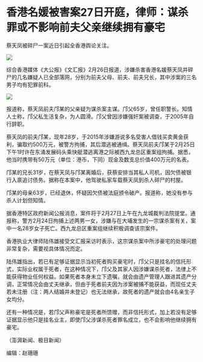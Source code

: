 # 香港名媛被害案27日开庭，律师：谋杀罪或不影响前夫父亲继续拥有豪宅

蔡天凤被碎尸一案近日引起全香港舆论关注。

![](https://inews.gtimg.com/news_bt/OUlCcBageI77qdVqbBjKQoOlWNB_JRbgHmfIHhungjmPEAA/1000)

综合香港媒体《大公报》《文汇报》2月26日报道，涉嫌杀害香港名媛蔡天凤并碎尸的几名嫌疑人已全部落网，分别为前夫父母、前夫、前夫兄长，其中涉案的三名男子均有犯罪前科。

![](https://inews.gtimg.com/news_bt/O7M3FyA_Jk7bn12xfmfRDfhS5Jfrtsgaren30GfAswWlIAA/1000)

报道称，蔡天凤前夫邝某的父亲疑为谋杀案主谋。邝父65岁，曾任职警长。知情人士称，邝父私生活复杂，为人圆滑。邝父曾因涉嫌强奸案被调查，于2005年自行辞职。

蔡天凤的前夫邝某，现年28岁，于2015年涉嫌游说多名受害人借钱买卖黄金获利，骗取约500万元，被警方拘捕，其后潜逃被通缉。蔡天凤前夫邝某于2月25日下午1时许在东涌发展码头乘快艇潜逃离港之际被西九龙总区重案组拘捕。据悉，他当时携带有50万元（单位：港币，下同）现金及数支总价值400万元的名表。

邝某的兄长31岁，在蔡天凤与邝某离婚后，获蔡安排当其私人司机，因欠债被银行入禀追讨债务。据称在本案中，他驾驶私家车载蔡天凤到杀人碎尸的村屋。

邝某的母亲63岁，已经退休，怀疑因欠债被法庭颁令破产。报道称，她没有参与杀人计划但知情。

据香港特区政府新闻公报消息，案件将于2月27日上午在九龙城裁判法院提堂。通报称，警方2月24日拘捕上述两男一女，涉嫌与在大埔发生的一宗谋杀案有关，案中一名28岁女子死亡。西九龙总区重案组继续积极调查该宗案件。

香港执业大律师陆伟雄接受文汇报采访时表示，这宗谋杀案中所涉豪宅的处理问题非常复杂，需要视具体情况而定。

陆伟雄指出，若已有足够证据显示当初死者购买豪宅时，邝父只是挂名的信托形式，实际业权属于死者，在这种情况下，邝父及其家人因涉嫌谋杀死者，法律上不能获得物业任何权益。如果死者本身未立下遗嘱，就会由遗产管理人跟进其遗产分调，正常情况会由丈夫继承，但由于死者前夫因为涉案被捕不能获益，而现任丈夫若未注册（注：两人结婚并未登记）也无法继承，故死者的遗产就会由4名亲生子女均分。

还有一种情况是，若邝父声称豪宅是死者所馈赠，而非信托形式，加上若没有足够证据显示他只是挂名业主，即使邝父涉谋杀死者罪名成立，也不会影响他继续拥有豪宅。

（澎湃新闻、极目新闻）

编辑：赵珊珊

